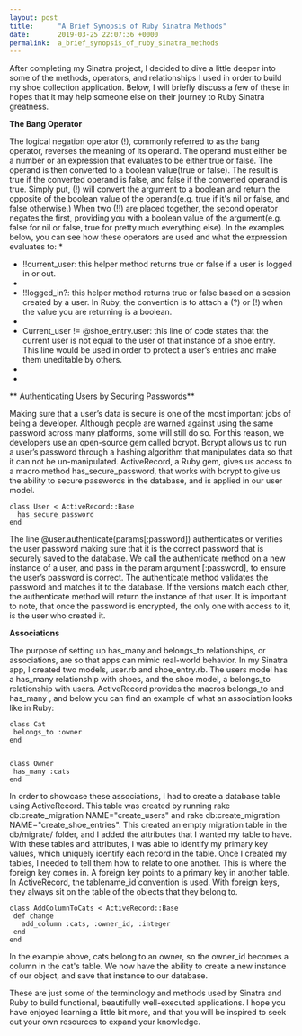 ```yaml
---
layout: post
title:      "A Brief Synopsis of Ruby Sinatra Methods"
date:       2019-03-25 22:07:36 +0000
permalink:  a_brief_synopsis_of_ruby_sinatra_methods
---
```



After completing my Sinatra project, I decided to dive a little deeper into some of the methods, operators, and relationships I used in order to build my shoe collection application. Below, I will briefly discuss a few of these in hopes that it may help someone else on their journey to Ruby Sinatra greatness.

**The Bang Operator**

The logical negation operator (!), commonly referred to as the bang operator, reverses the meaning of its operand. The operand must either be a number or an expression that evaluates to be either true or false. The operand is then converted to a boolean value(true or false). The result is true if the converted operand is false, and false if the converted operand is true. Simply put, (!) will convert the argument to a boolean and return the opposite of the boolean value of the operand(e.g. true if it's nil or false, and false otherwise.) When two (!!) are placed together, the second operator negates the first, providing you with a boolean value of the argument(e.g. false for nil or false, true for pretty much everything else). In the examples below, you can see how these operators are used and what the expression evaluates to:
* 
* !!current_user: this helper method returns true or false if a user is logged in or out. 
* 
* !!logged_in?: this helper method returns true or false based on a session created by a user.  In Ruby, the convention is to attach a (?) or (!) when the value you are returning is a boolean.
* 
* Current_user != @shoe_entry.user: this line of code states that the current user is not equal to the user of that instance of a shoe entry.  This line would be used in order to protect a user’s entries and make them uneditable by others.
* 
* 

** Authenticating Users by Securing Passwords**

Making sure that a user’s data is secure is one of the most important jobs of being a developer. Although people are warned against using the same password across many platforms, some will still do so. For this reason, we developers use an open-source gem called bcrypt.  Bcrypt allows us to run a user’s password through a hashing algorithm that manipulates data so that it can not be un-manipulated. ActiveRecord, a Ruby gem, gives us access to a macro method has_secure_password, that works with bcrypt to give us the ability to secure passwords in the database, and is applied in our user model.

```
class User < ActiveRecord::Base
  has_secure_password
end
```

The line @user.authenticate(params[:password]) authenticates or verifies the user password making sure that it is the correct password that is securely saved to the database.  We call the authenticate method on a new instance of a user, and pass in the param argument [:password], to ensure the user’s password is correct. The authenticate method validates the password and matches it to the database. If the versions match each other, the authenticate method will return the instance of that user.  It is important to note, that once the password is encrypted, the only one with access to it, is the user who created it.

**Associations**

 The purpose of setting up has_many and belongs_to relationships, or associations, are so that apps can mimic real-world behavior.  In my Sinatra app, I created two models, user.rb and shoe_entry.rb. The users model has a has_many relationship with shoes, and the shoe model, a belongs_to relationship with users.  ActiveRecord provides the macros belongs_to and has_many , and below you can find an example of what an association looks like in Ruby:
 
```
class Cat
 belongs_to :owner
end


class Owner
 has_many :cats
end

```

 In order to showcase these associations,  I had to create a database table using ActiveRecord.  This table was created by running rake db:create_migration NAME="create_users" and rake db:create_migration NAME="create_shoe_entries".  This created an empty migration table in the db/migrate/ folder, and I added the attributes that I wanted my table to have.  With these tables and attributes, I was able to identify my primary key values, which uniquely identify each record in the table. Once I created my tables, I needed to tell them how to relate to one another.  This is where the foreign key comes in.  A foreign key points to a primary key in another table.  In ActiveRecord, the tablename_id convention is used.  With foreign keys, they always sit on the table of the objects that they belong to.  

```
class AddColumnToCats < ActiveRecord::Base
 def change
   add_column :cats, :owner_id, :integer
 end
end

```

In the example above, cats belong to an owner, so the owner_id becomes a column in the cat's table.  We now have the ability to create a new instance of our object, and save that instance to our database.

These are just some of the terminology and methods used by Sinatra and Ruby to build functional, beautifully well-executed applications. I hope you have enjoyed learning a little bit more, and that you will be inspired to seek out your own resources to expand your knowledge.






